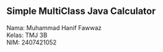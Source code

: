 ## Simple MultiClass Java Calculator
Nama: Muhammad Hanif Fawwaz <br>
Kelas: TMJ 3B <br>
NIM: 2407421052 <br>
